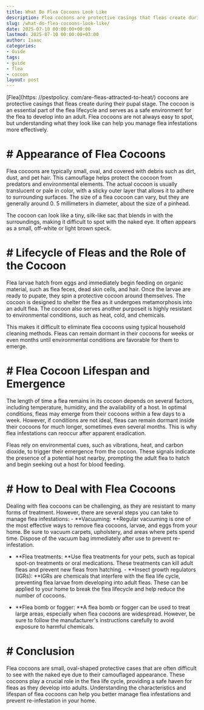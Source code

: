 ```yaml
---
title: What Do Flea Cocoons Look Like
description: Flea cocoons are protective casings that fleas create during their pupal stage. The cocoon is an essential part of the flea lifecycle and serves as a safe...
slug: /what-do-flea-cocoons-look-like/
date: 2025-07-10 00:00:00+00:00
lastmod: 2025-07-10 00:00:00+03:00
author: Isaac
categories:
- Guide
tags:
- guide
- flea
- cocoon
layout: post
---
```


[Flea](https: //pestpolicy. com/are-fleas-attracted-to-heat/) cocoons are protective casings that fleas create during their pupal stage. The cocoon is an essential part of the flea lifecycle and serves as a safe environment for the flea to develop into an adult. Flea cocoons are not always easy to spot, but understanding what they look like can help you manage flea infestations more effectively.

# # Appearance of Flea Cocoons

Flea cocoons are typically small, oval, and covered with debris such as dirt, dust, and pet hair. This camouflage helps protect the cocoon from predators and environmental elements. The actual cocoon is usually translucent or pale in color, with a sticky outer layer that allows it to adhere to surrounding surfaces. The size of a flea cocoon can vary, but they are generally around 0. 5 millimeters in diameter, about the size of a pinhead.

The cocoon can look like a tiny, silk-like sac that blends in with the surroundings, making it difficult to spot with the naked eye. It often appears as a small, off-white or light brown speck.

# # Lifecycle of Fleas and the Role of the Cocoon

Flea larvae hatch from eggs and immediately begin feeding on organic material, such as flea feces, dead skin cells, and hair. Once the larvae are ready to pupate, they spin a protective cocoon around themselves. The cocoon is designed to shelter the flea as it undergoes metamorphosis into an adult flea. The cocoon also serves another purposeit is highly resistant to environmental conditions, such as heat, cold, and chemicals.

This makes it difficult to eliminate flea cocoons using typical household cleaning methods. Fleas can remain dormant in their cocoons for weeks or even months until environmental conditions are favorable for them to emerge.

# # Flea Cocoon Lifespan and Emergence

The length of time a flea remains in its cocoon depends on several factors, including temperature, humidity, and the availability of a host. In optimal conditions, fleas may emerge from their cocoons within a few days to a week. However, if conditions are not ideal, fleas can remain dormant inside their cocoons for much longer, sometimes even several months. This is why flea infestations can reoccur after apparent eradication.

Fleas rely on environmental cues, such as vibrations, heat, and carbon dioxide, to trigger their emergence from the cocoon. These signals indicate the presence of a potential host nearby, prompting the adult flea to hatch and begin seeking out a host for blood feeding.

# # How to Deal with Flea Cocoons

Dealing with flea cocoons can be challenging, as they are resistant to many forms of treatment. However, there are several steps you can take to manage flea infestations: - **Vacuuming: **Regular vacuuming is one of the most effective ways to remove flea cocoons, larvae, and eggs from your home. Be sure to vacuum carpets, upholstery, and areas where pets spend time. Dispose of the vacuum bag immediately after use to prevent re-infestation.

- **Flea treatments: **Use flea treatments for your pets, such as topical spot-on treatments or oral medications. These treatments can kill adult fleas and prevent new fleas from hatching. - **Insect growth regulators (IGRs): **IGRs are chemicals that interfere with the flea life cycle, preventing flea larvae from developing into adult fleas. These can be applied to your home to break the flea lifecycle and help reduce the number of cocoons.

- **Flea bomb or fogger: **A flea bomb or fogger can be used to treat large areas, especially when flea cocoons are widespread. However, be sure to follow the manufacturer's instructions carefully to avoid exposure to harmful chemicals.

# # Conclusion

Flea cocoons are small, oval-shaped protective cases that are often difficult to see with the naked eye due to their camouflaged appearance. These cocoons play a crucial role in the flea life cycle, providing a safe haven for fleas as they develop into adults. Understanding the characteristics and lifespan of flea cocoons can help you better manage flea infestations and prevent re-infestation in your home.
